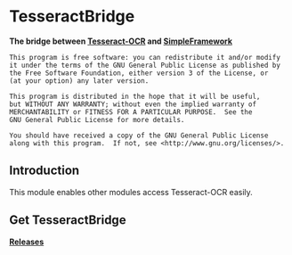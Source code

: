 TesseractBridge
===================

__The bridge between [Tesseract-OCR](https://github.com/tesseract-ocr/tesseract) and [SimpleFramework](https://github.com/iTXTech/SimpleFramework)__

	This program is free software: you can redistribute it and/or modify
	it under the terms of the GNU General Public License as published by
	the Free Software Foundation, either version 3 of the License, or
	(at your option) any later version.

	This program is distributed in the hope that it will be useful,
	but WITHOUT ANY WARRANTY; without even the implied warranty of
	MERCHANTABILITY or FITNESS FOR A PARTICULAR PURPOSE.  See the
	GNU General Public License for more details.

	You should have received a copy of the GNU General Public License
	along with this program.  If not, see <http://www.gnu.org/licenses/>.

Introduction
-------------
This module enables other modules access Tesseract-OCR easily.

Get TesseractBridge
-------------
__[Releases](https://github.com/PeratX/TesseractBridge/releases)__